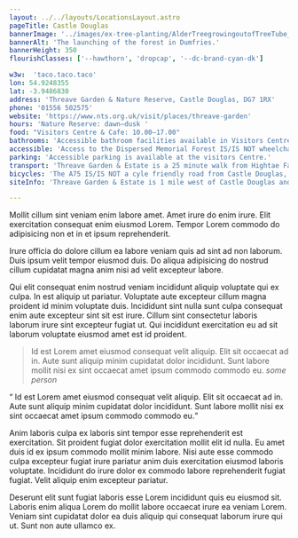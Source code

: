 ```yaml
---
layout: ../../layouts/LocationsLayout.astro
pageTitle: Castle Douglas
bannerImage: '../images/ex-tree-planting/AlderTreegrowingoutofTreeTube_Threave.jpg'
bannerAlt: 'The launching of the forest in Dumfries.'
bannerHeight: 350
flourishClasses: ['--hawthorn', 'dropcap', '--dc-brand-cyan-dk']

w3w:  'taco.taco.taco'
lon: 54.9248355
lat: -3.9486830
address: 'Threave Garden & Nature Reserve, Castle Douglas, DG7 1RX'
phone: '01556 502575'
website: 'https://www.nts.org.uk/visit/places/threave-garden'
hours: 'Nature Reserve: dawn–dusk '
food: "Visitors Centre & Cafe: 10.00–17.00"
bathrooms: 'Accessible bathroom facilities available in Visitors Centre.'
accessible: 'Access to the Dispersed Memorial Forest IS/IS NOT wheelchair accessible. Some paths in the gardens are not accessible by wheelchair, due to uneven ground.'
parking: 'Accessible parking is available at the visitors Centre.'
transport: 'Threave Garden & Estate is a 25 minute walk from Hightae Farm serviced by the 500 and 502 busses.'
bicycles: 'The A75 IS/IS NOT a cyle friendly road from Castle Douglas, however there ARE/NOT cycle friendly paths on the grounds.'
siteInfo: 'Threave Garden & Estate is 1 mile west of Castle Douglas and only a short drive from Dumfries. Threave Garden is just off the A75 and is well-signposted from every direction. Turn onto the B736 from the roundabout and follow the brown signs.The road to the nature reserve (and osprey platform) is directly opposite the B736 off the same roundabout – follow the signs for Kelton Mains or Threave Castle. Once on the grounds the Dispersed Memorial Forest CAN BE FOUND XXXX.'

---
```


Mollit cillum sint veniam enim labore amet. Amet irure do enim irure. Elit exercitation consequat enim eiusmod Lorem. Tempor Lorem commodo do adipisicing non et in et ipsum reprehenderit.

Irure officia do dolore cillum ea labore veniam quis ad sint ad non laborum. Duis ipsum velit tempor eiusmod duis. Do aliqua adipisicing do nostrud cillum cupidatat magna anim nisi ad velit excepteur labore.

Qui elit consequat enim nostrud veniam incididunt aliquip voluptate qui ex culpa. In est aliquip ut pariatur. Voluptate aute excepteur cillum magna proident id minim voluptate duis. Incididunt sint nulla sunt culpa consequat enim aute excepteur sint sit est irure. Cillum sint consectetur laboris laborum irure sint excepteur fugiat ut. Qui incididunt exercitation eu ad sit laborum voluptate eiusmod amet est id proident.

> Id est Lorem amet eiusmod consequat velit aliquip. Elit sit occaecat ad in. Aute sunt aliquip minim
> cupidatat dolor incididunt. Sunt labore mollit nisi ex sint occaecat amet ipsum commodo commodo eu.
> <cite>some person</cite>

<q> Id est Lorem amet eiusmod consequat velit aliquip. Elit sit occaecat ad in. Aute sunt aliquip minim cupidatat dolor incididunt. Sunt labore mollit nisi ex sint occaecat amet ipsum commodo commodo eu.</q>

Anim laboris culpa ex laboris sint tempor esse reprehenderit est exercitation. Sit proident fugiat dolor exercitation mollit elit id nulla. Eu amet duis id ex ipsum commodo mollit minim labore. Nisi aute esse commodo culpa excepteur fugiat irure pariatur anim duis exercitation eiusmod laboris voluptate. Incididunt do irure dolor ex commodo labore reprehenderit fugiat fugiat. Velit aliquip enim excepteur pariatur.

Deserunt elit sunt fugiat laboris esse Lorem incididunt quis eu eiusmod sit. Laboris enim aliqua Lorem do mollit labore occaecat irure ea veniam Lorem. Veniam sint cupidatat dolor ea duis aliquip qui consequat laborum irure qui ut. Sunt non aute ullamco ex.
